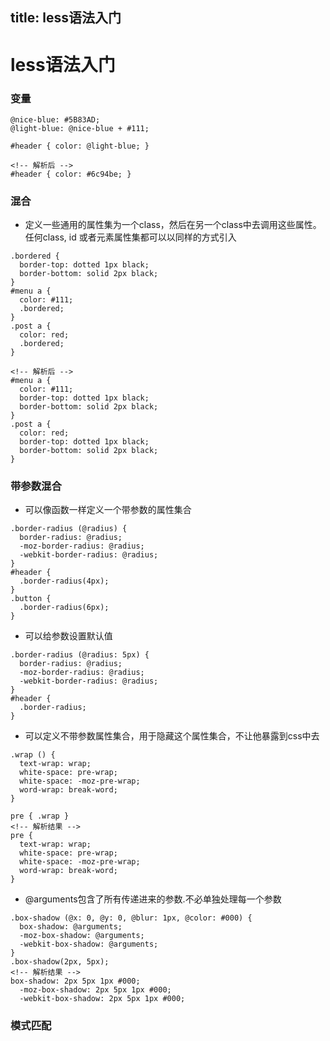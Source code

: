 title: less语法入门
---
# less语法入门
### 变量
```
@nice-blue: #5B83AD;
@light-blue: @nice-blue + #111;

#header { color: @light-blue; }

<!-- 解析后 -->
#header { color: #6c94be; }
```

### 混合
- 定义一些通用的属性集为一个class，然后在另一个class中去调用这些属性。任何class, id 或者元素属性集都可以以同样的方式引入
```
.bordered {
  border-top: dotted 1px black;
  border-bottom: solid 2px black;
}
#menu a {
  color: #111;
  .bordered;
}
.post a {
  color: red;
  .bordered;
}

<!-- 解析后 -->
#menu a {
  color: #111;
  border-top: dotted 1px black;
  border-bottom: solid 2px black;
}
.post a {
  color: red;
  border-top: dotted 1px black;
  border-bottom: solid 2px black;
}
```

### 带参数混合
- 可以像函数一样定义一个带参数的属性集合
```
.border-radius (@radius) {
  border-radius: @radius;
  -moz-border-radius: @radius;
  -webkit-border-radius: @radius;
}
#header {
  .border-radius(4px);
}
.button {
  .border-radius(6px);  
}
```
- 可以给参数设置默认值
```
.border-radius (@radius: 5px) {
  border-radius: @radius;
  -moz-border-radius: @radius;
  -webkit-border-radius: @radius;
}
#header {
  .border-radius;  
}
```
- 可以定义不带参数属性集合，用于隐藏这个属性集合，不让他暴露到css中去
```
.wrap () {
  text-wrap: wrap;
  white-space: pre-wrap;
  white-space: -moz-pre-wrap;
  word-wrap: break-word;
}

pre { .wrap }
<!-- 解析结果 -->
pre {
  text-wrap: wrap;
  white-space: pre-wrap;
  white-space: -moz-pre-wrap;
  word-wrap: break-word;
}
```
- @arguments包含了所有传递进来的参数.不必单独处理每一个参数
```
.box-shadow (@x: 0, @y: 0, @blur: 1px, @color: #000) {
  box-shadow: @arguments;
  -moz-box-shadow: @arguments;
  -webkit-box-shadow: @arguments;
}
.box-shadow(2px, 5px);
<!-- 解析结果 -->
box-shadow: 2px 5px 1px #000;
  -moz-box-shadow: 2px 5px 1px #000;
  -webkit-box-shadow: 2px 5px 1px #000;
```

### 模式匹配
